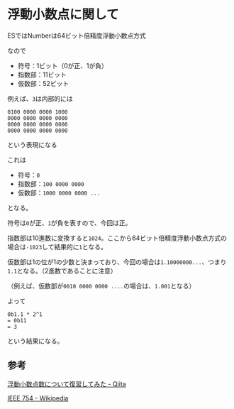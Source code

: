 # 浮動小数点に関して

ESではNumberは64ビット倍精度浮動小数点方式

なので

+ 符号：1ビット（0が正、1が負）
+ 指数部：11ビット
+ 仮数部：52ビット

例えば、`3`は内部的には

```
0100 0000 0000 1000
0000 0000 0000 0000
0000 0000 0000 0000
0000 0000 0000 0000
```

という表現になる

これは

+ 符号：`0`
+ 指数部：`100 0000 0000`
+ 仮数部：`1000 0000 0000 ...`

となる。

符号は`0`が正、`1`が負を表すので、今回は正。

指数部は10進数に変換すると`1024`。ここから64ビット倍精度浮動小数点方式の場合は`-1023`して結果的に`1`となる。

仮数部は1の位が1の少数と決まっており、今回の場合は`1.10000000...`、つまり`1.1`となる。（2進数であることに注意）

（例えば、仮数部が`0010 0000 0000 ....`の場合は、`1.001`となる）

よって

```
0b1.1 * 2^1
= 0b11
= 3
```

という結果になる。

## 参考

[浮動小数点数について復習してみた - Qiita](https://qiita.com/lambdataro/items/e157701c8bd3d95507e5)

[IEEE 754 - Wikipedia](https://ja.wikipedia.org/wiki/IEEE_754)
